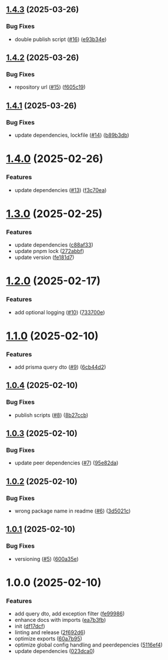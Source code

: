 ## [1.4.3](https://github.com/StickelInnovationUG/nestjs-prisma-query/compare/v1.4.2...v1.4.3) (2025-03-26)


### Bug Fixes

* double publish script ([#16](https://github.com/StickelInnovationUG/nestjs-prisma-query/issues/16)) ([e93b34e](https://github.com/StickelInnovationUG/nestjs-prisma-query/commit/e93b34e5a0b23281f3a542f461ab6472260a27eb))

## [1.4.2](https://github.com/StickelInnovationUG/nestjs-prisma-query/compare/v1.4.1...v1.4.2) (2025-03-26)


### Bug Fixes

* repository url ([#15](https://github.com/StickelInnovationUG/nestjs-prisma-query/issues/15)) ([f605c19](https://github.com/StickelInnovationUG/nestjs-prisma-query/commit/f605c19086796ecdad73d659a21c0b88104caa62))

## [1.4.1](https://github.com/StickelInnovationUG/nestjs-prisma-query/compare/v1.4.0...v1.4.1) (2025-03-26)


### Bug Fixes

* update dependencies, lockfile ([#14](https://github.com/StickelInnovationUG/nestjs-prisma-query/issues/14)) ([b89b3db](https://github.com/StickelInnovationUG/nestjs-prisma-query/commit/b89b3db00586b800774054b90900affe1413ba89))

# [1.4.0](https://github.com/StickelInnovationUG/nestjs-prisma-query/compare/v1.3.0...v1.4.0) (2025-02-26)


### Features

* update dependencies ([#13](https://github.com/StickelInnovationUG/nestjs-prisma-query/issues/13)) ([f3c70ea](https://github.com/StickelInnovationUG/nestjs-prisma-query/commit/f3c70ea44fc89e5d441c583c8ca4b53e995d51bf))

# [1.3.0](https://github.com/StickelInnovationUG/nestjs-prisma-query/compare/v1.2.0...v1.3.0) (2025-02-25)


### Features

* update dependencies ([c88af33](https://github.com/StickelInnovationUG/nestjs-prisma-query/commit/c88af330ecf0959f96904664bac149c207b5f3e6))
* update pnpm lock ([272abbf](https://github.com/StickelInnovationUG/nestjs-prisma-query/commit/272abbfd38af40a455d6521a1a34072aa0741d35))
* update version ([fe181d7](https://github.com/StickelInnovationUG/nestjs-prisma-query/commit/fe181d7bf98f934edfc778b65c2b36d074ae3e4f))

# [1.2.0](https://github.com/StickelInnovationUG/nestjs-prisma-query/compare/v1.1.0...v1.2.0) (2025-02-17)


### Features

* add optional logging ([#10](https://github.com/StickelInnovationUG/nestjs-prisma-query/issues/10)) ([733700e](https://github.com/StickelInnovationUG/nestjs-prisma-query/commit/733700e791c79c4f65f58da38e40b00838a5b903))

# [1.1.0](https://github.com/StickelInnovationUG/nestjs-prisma-query/compare/v1.0.4...v1.1.0) (2025-02-10)


### Features

* add prisma query dto ([#9](https://github.com/StickelInnovationUG/nestjs-prisma-query/issues/9)) ([6cb44d2](https://github.com/StickelInnovationUG/nestjs-prisma-query/commit/6cb44d2bbb5dfdfb2539108ca9f8eb182f769a66))

## [1.0.4](https://github.com/StickelInnovationUG/nestjs-prisma-query/compare/v1.0.3...v1.0.4) (2025-02-10)


### Bug Fixes

* publish scripts ([#8](https://github.com/StickelInnovationUG/nestjs-prisma-query/issues/8)) ([8b27ccb](https://github.com/StickelInnovationUG/nestjs-prisma-query/commit/8b27ccb9606d14ccafd99b90bd8d58e8a1dc2167))

## [1.0.3](https://github.com/StickelInnovationUG/nestjs-prisma-query/compare/v1.0.2...v1.0.3) (2025-02-10)


### Bug Fixes

* update peer dependencies ([#7](https://github.com/StickelInnovationUG/nestjs-prisma-query/issues/7)) ([95e82da](https://github.com/StickelInnovationUG/nestjs-prisma-query/commit/95e82da185b9bc2fc1e0bf8421f02d2a20903a09))

## [1.0.2](https://github.com/StickelInnovationUG/nestjs-prisma-query/compare/v1.0.1...v1.0.2) (2025-02-10)


### Bug Fixes

* wrong package name in readme ([#6](https://github.com/StickelInnovationUG/nestjs-prisma-query/issues/6)) ([3d5021c](https://github.com/StickelInnovationUG/nestjs-prisma-query/commit/3d5021c7c1196817a620a5b2c8f609095301b937))

## [1.0.1](https://github.com/StickelInnovationUG/nestjs-prisma-query/compare/v1.0.0...v1.0.1) (2025-02-10)


### Bug Fixes

* versioning ([#5](https://github.com/StickelInnovationUG/nestjs-prisma-query/issues/5)) ([600a35e](https://github.com/StickelInnovationUG/nestjs-prisma-query/commit/600a35eab648ce8bd7275d915c33de8fa63f9c7d))

# 1.0.0 (2025-02-10)


### Features

* add query dto, add exception filter ([fe99986](https://github.com/StickelInnovationUG/nestjs-prisma-query/commit/fe99986534a61e46422025641d6b667baba5677d))
* enhance docs with imports ([ea7b3fb](https://github.com/StickelInnovationUG/nestjs-prisma-query/commit/ea7b3fbe1957e4b7e78a38d142e9e162be929687))
* init ([df17dcf](https://github.com/StickelInnovationUG/nestjs-prisma-query/commit/df17dcf1488f961b71232990e50fd8f83cdfcbad))
* linting and release ([2f692d6](https://github.com/StickelInnovationUG/nestjs-prisma-query/commit/2f692d660d9287e97347cb924224d93e0efbbeaf))
* optimize exports ([60a7b95](https://github.com/StickelInnovationUG/nestjs-prisma-query/commit/60a7b95fa537f8137b250ae36648dc2376d65f03))
* optimize global config handling and peerdepencies ([5116ef4](https://github.com/StickelInnovationUG/nestjs-prisma-query/commit/5116ef4a55e0d9fdc1e9002fdd7391a756aa758c))
* update dependencies ([023dca0](https://github.com/StickelInnovationUG/nestjs-prisma-query/commit/023dca0bb53ea9620196424451ff23103f05bae7))
